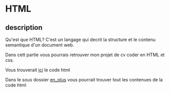 # HTML
## description
Qu'est que HTML?
C'est un langage qui decrit la structure et le contenu semantique d'un document web.

Dans cett partie vous pourrais retrouver mon projet de cv coder en HTML et css.

Vous trouverait [ici](https://github.com/LouisDelprat/HTML/blob/main/louis.html) le code html

Dans le sous dossier [en_plus](https://github.com/LouisDelprat/HTML/tree/main/en_plus) vous pourrait trouver tout les contenues de la code html  
